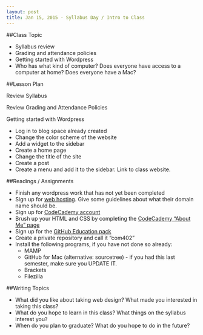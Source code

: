 ```yaml
---
layout: post
title: Jan 15, 2015 - Syllabus Day / Intro to Class
---
```



##Class Topic

- Syllabus review
- Grading and attendance policies
- Getting started with Wordpress
- Who has what kind of computer?  Does everyone have access to a computer at home?  Does everyone have a Mac?

##Lesson Plan

Review Syllabus

Review Grading and Attendance Policies

Getting started with Wordpress
- Log in to blog space already created
- Change the color scheme of the website
- Add a widget to the sidebar
- Create a home page
- Change the title of the site
- Create a post
- Create a menu and add it to the sidebar.  Link to class website.

##Readings / Assignments

- Finish any wordpress work that has not yet been completed
- Sign up for [web hosting](https://reclaimhosting.com/).  Give some guidelines about what their domain name should be.
- Sign up for [CodeCademy account](http://www.codecademy.com)
- Brush up your HTML and CSS by completing the [CodeCademy “About Me” page](http://www.codecademy.com/en/goals/web-beginner-en-3pc6w)
- Sign up for the [GitHub Education pack](https://education.github.com/pack)
- Create a private repository and call it “com402”
- Install the following programs, if you have not done so already:
  - MAMP
  - GitHub for Mac (alternative: sourcetree) - if you had this last semester, make sure you UPDATE IT.
  - Brackets
  - Filezilla

##Writing Topics

- What did you like about taking web design?  What made you interested in taking this class?
- What do you hope to learn in this class?  What things on the syllabus interest you?
- When do you plan to graduate?  What do you hope to do in the future?
